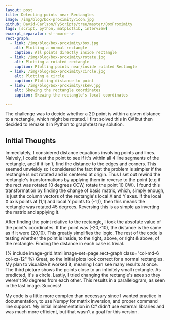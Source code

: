 ```yaml
---
layout: post
title: Detecting points near Rectangles
image: /img/blog/box-proximity/icon.jpg
github: David-Carlson/PyScripts/tree/master/BoxProximity
tags: [script, python, matplotlib, interview]
excerpt_separator: <!--more-->
rect-graph:
  - link: /img/blog/box-proximity/box.jpg
    alt: Plotting a normal rectangle
    caption: All points directly inside rectangle
  - link: /img/blog/box-proximity/rotate.jpg
    alt: Plotting a rotated rectangle
    caption: Plotting points near/inside rotated Rectangle
  - link: /img/blog/box-proximity/circle.jpg
    alt: Plotting a circle
    caption: Plotting distance to point
  - link: /img/blog/box-proximity/skew.jpg
    alt: Skewing the rectangle coordinates
    caption: Skewing the rectangle's local coordinates

---
```

<!-- TODO: Add image and inline images above -->
<!-- Add latex and/or SVG graphics
https://www.janvas.com/v6.1/janvas_web_6.1/en/howto.php
-->

The challenge was to decide whether a 2D point is within a given distance to a rectangle, which might be rotated. I first solved this in C# but then decided to remake it in Python to graph/test my solution.
<!--more-->

## Initial Thoughts
Immediately, I considered distance equations involving points and lines. Naively, I could test the point to see if it's within all 4 line segments of the rectangle, and if it isn't, find the distance to the edges and corners. This seemed unwieldy so I considered the fact that the problem is simpler if the rectangle is not rotated and is centered at origin. Thus I set out rewind the rectangle's
transformations by applying them in reverse to the point (e.g if the rect was rotated 10 degrees CCW, rotate the point 10 CW).
I found this transformation by finding the change of basis matrix, which, simply enough, is just the column vectors of the rectangle's local X and Y axes. If the local X axis points at (1,1) and local Y points to (-1,1), then this means the rectangle was rotated
45 degrees. Reversing this is as simple as inverting the matrix and applying it.
<!-- Draw latex matrix -->
<!-- Picture showing rect transformation -->
<!-- Latex of matrices used -->
<!-- Link to resources used -->
After finding the point relative to the rectangle, I took the absolute value of the point's coordinates.
If the point was (-20,-10), the distance is the same as if it were (20,10). This greatly simplifies the logic.
The rest of the code is testing whether the point is inside, to the right, above, or right & above, of the rectangle.
Finding the distance in each case is trivial.

{% include image-grid.html image-set=page.rect-graph class="col-md-6 col-xs-12" %}
Great, so the initial plots look correct for a normal rectangles. My plan to visualize it worked it, meaning I can see many results at once. The third picture shows the points close to an infinitely small rectangle. As predicted, it's a circle. Lastly, I tried changing the rectangle's axes so they weren't 90 degrees from each other. This results in a parallelogram, as seen in the last image. Success!

My code is a little more complex than necessary since I wanted practice in documentation,
to use Numpy for matrix inversion, and proper command line support. My initial implementation in C#
didn't use external libraries and was much more efficient, but that wasn't a goal for this version. 
